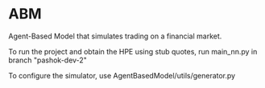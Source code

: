 # ABM
Agent-Based Model that simulates trading on a financial market.

To run the project and obtain the HPE using stub quotes, run main_nn.py in branch "pashok-dev-2"

To configure the simulator, use AgentBasedModel/utils/generator.py

